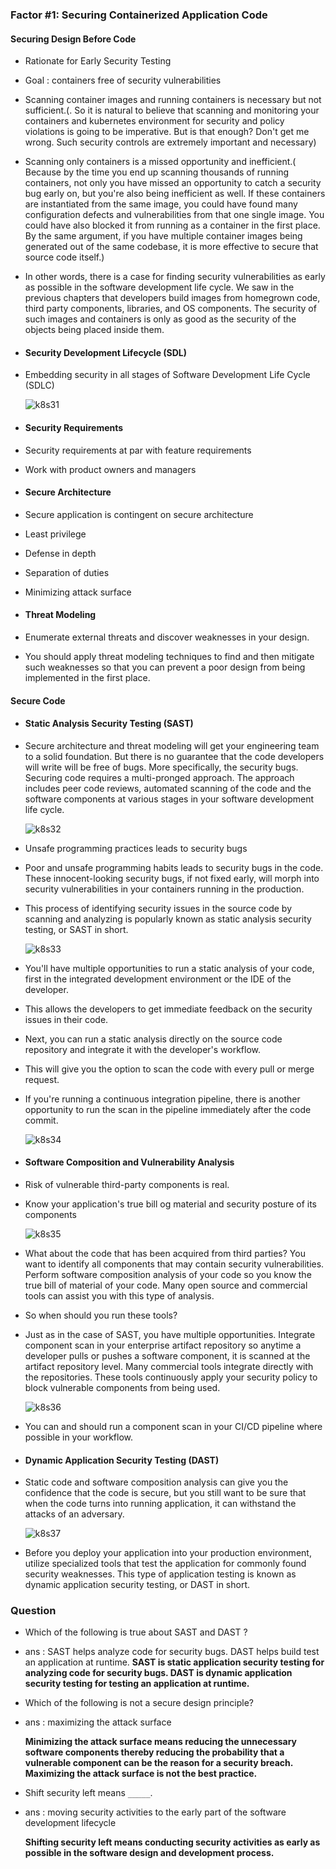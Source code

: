 ### Factor #1: Securing Containerized Application Code

#### Securing Design Before Code

* Rationate for Early Security Testing

* Goal :  containers free of security vulnerabilities

* Scanning container images and running containers is necessary but not sufficient.(. So it is natural to believe that scanning and monitoring your containers and kubernetes environment for security and policy violations is going to be imperative. But is that enough? Don't get me wrong. Such security controls are extremely important and necessary)

* Scanning only containers is a missed opportunity and inefficient.( Because by the time you end up scanning thousands of running containers, not only you have missed an opportunity to catch a security bug early on, but you're also being inefficient as well. If these containers are instantiated from the same image, you could have found many configuration defects and vulnerabilities from that one single image. You could have also blocked it from running as a container in the first place. By the same argument, if you have multiple container images being generated out of the same codebase, it is more effective to secure that source code itself.)

* In other words, there is a case for finding security vulnerabilities as early as possible in the software development life cycle. We saw in the previous chapters that developers build images from homegrown code, third party components, libraries, and OS components. The security of such images and containers is only as good as the security of the objects being placed inside them.

* #### Security Development Lifecycle (SDL)

* Embedding security in all stages of Software Development Life Cycle (SDLC)

  ![k8s31](images/k8s31.png)

* #### Security Requirements

* Security requirements at par with feature requirements

* Work with product owners and managers

* #### Secure Architecture

* Secure application is contingent on secure architecture

* Least privilege

* Defense in depth

* Separation of duties

* Minimizing attack surface

* #### Threat Modeling

* Enumerate external threats and discover weaknesses in your design.

* You should apply threat modeling techniques to find and then mitigate such weaknesses so that you can prevent a poor design from being implemented in the first place.

#### Secure Code

* #### Static Analysis Security Testing (SAST)

* Secure architecture and threat modeling will get your engineering team to a solid foundation. But there is no guarantee that the code developers will write will be free of bugs. More specifically, the security bugs. Securing code requires a multi-pronged approach. The approach includes peer code reviews, automated scanning of the code and the software components at various stages in your software development life cycle.

  ![k8s32](images/k8s32.png)

* Unsafe programming practices leads to security bugs

* Poor and unsafe programming habits leads to security bugs in the code. These innocent-looking security bugs, if not fixed early, will morph into security vulnerabilities in your containers running in the production. 

* This process of identifying security issues in the source code by scanning and analyzing is popularly known as static analysis security testing, or SAST in short.

  ![k8s33](images/k8s33.png)

* You'll have multiple opportunities to run a static analysis of your code, first in the integrated development environment or the IDE of the developer. 

* This allows the developers to get immediate feedback on the security issues in their code.

* Next, you can run a static analysis directly on the source code repository and integrate it with the developer's workflow. 

* This will give you the option to scan the code with every pull or merge request.

* If you're running a continuous integration pipeline, there is another opportunity to run the scan in the pipeline immediately after the code commit.

  ![k8s34](images/k8s34.png)

* #### Software Composition and Vulnerability Analysis

* Risk of vulnerable third-party components is real.

* Know your application's true bill og material and security posture of its components

  ![k8s35](images/k8s35.png)

* What about the code that has been acquired from third parties? You want to identify all components that may contain security vulnerabilities. Perform software composition analysis of your code so you know the true bill of material of your code. Many open source and commercial tools can assist you with this type of analysis. 

* So when should you run these tools? 

* Just as in the case of SAST, you have multiple opportunities. Integrate component scan in your enterprise artifact repository so anytime a developer pulls or pushes a software component, it is scanned at the artifact repository level. Many commercial tools integrate directly with the repositories. These tools continuously apply your security policy to block vulnerable components from being used.

  ![k8s36](images/k8s36.png)

* You can and should run a component scan in your CI/CD pipeline where possible in your workflow.

* #### Dynamic Application Security Testing (DAST)

* Static code and software composition analysis can give you the confidence that the code is secure, but you still want to be sure that when the code turns into running application, it can withstand the attacks of an adversary. 

  ![k8s37](images/k8s37.png)

* Before you deploy your application into your production environment, utilize specialized tools that test the application for commonly found security weaknesses. This type of application testing is known as dynamic application security testing, or DAST in short.

### Question

* Which of the following is true about SAST and DAST ?

* ans : SAST helps analyze code for security bugs. DAST helps build test an application at runtime. **SAST is static application security testing for analyzing code for security bugs. DAST is dynamic application security testing for testing an application at runtime.**

* Which of the following is not a secure design principle?

* ans : maximizing the attack surface

  **Minimizing the attack surface means reducing the unnecessary software components thereby reducing the probability that a vulnerable component can be the reason for a security breach. Maximizing the attack surface is not the best practice.**

* Shift security left means `_____`.

* ans : moving security activities to the early part of the software development lifecycle

  **Shifting security left means conducting security activities as early as possible in the software design and development process.**